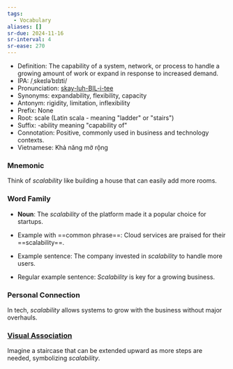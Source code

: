 ```yaml
---
tags:
  - Vocabulary
aliases: []
sr-due: 2024-11-16
sr-interval: 4
sr-ease: 270
---
```


- Definition: The capability of a system, network, or process to handle a growing amount of work or expand in response to increased demand.
- IPA: /ˌskeɪləˈbɪlɪti/
- Pronunciation: [skay-luh-BIL-i-tee](https://www.google.com/search?q=how+to+pronounce+scalability)
- Synonyms: expandability, flexibility, capacity
- Antonym: rigidity, limitation, inflexibility
- Prefix: None
- Root: scale (Latin scala - meaning "ladder" or "stairs")
- Suffix: -ability meaning "capability of"
- Connotation: Positive, commonly used in business and technology contexts.
- Vietnamese: Khả năng mở rộng

### Mnemonic

Think of *scalability* like building a house that can easily add more rooms.

### Word Family

- **Noun**: The *scalability* of the platform made it a popular choice for startups.
  
- Example with ==common phrase==: Cloud services are praised for their ==scalability==.
- Example sentence: The company invested in *scalability* to handle more users.
- Regular example sentence: *Scalability* is key for a growing business.

### Personal Connection

In tech, *scalability* allows systems to grow with the business without major overhauls.

### [Visual Association](https://www.google.com/search?tbm=isch&q=scalability)

Imagine a staircase that can be extended upward as more steps are needed, symbolizing *scalability*.
